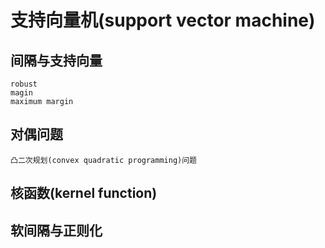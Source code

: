 # 支持向量机(support vector machine)
## 间隔与支持向量
    robust
    magin
    maximum margin
## 对偶问题
    凸二次规划(convex quadratic programming)问题
## 核函数(kernel function)
## 软间隔与正则化

